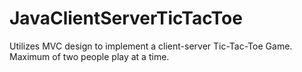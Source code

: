 # JavaClientServerTicTacToe
Utilizes MVC design to implement a client-server Tic-Tac-Toe Game. Maximum of two people play at a time.
